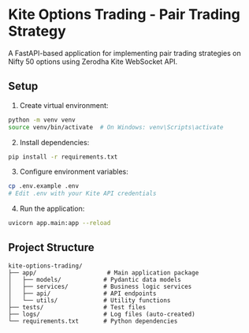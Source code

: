 # Kite Options Trading - Pair Trading Strategy

A FastAPI-based application for implementing pair trading strategies on Nifty 50 options using Zerodha Kite WebSocket API.

## Setup

1. Create virtual environment:
```bash
python -m venv venv
source venv/bin/activate  # On Windows: venv\Scripts\activate
```

2. Install dependencies:
```bash
pip install -r requirements.txt
```

3. Configure environment variables:
```bash
cp .env.example .env
# Edit .env with your Kite API credentials
```

4. Run the application:
```bash
uvicorn app.main:app --reload
```

## Project Structure

```
kite-options-trading/
├── app/                    # Main application package
│   ├── models/            # Pydantic data models
│   ├── services/          # Business logic services
│   ├── api/               # API endpoints
│   └── utils/             # Utility functions
├── tests/                 # Test files
├── logs/                  # Log files (auto-created)
└── requirements.txt       # Python dependencies
```

